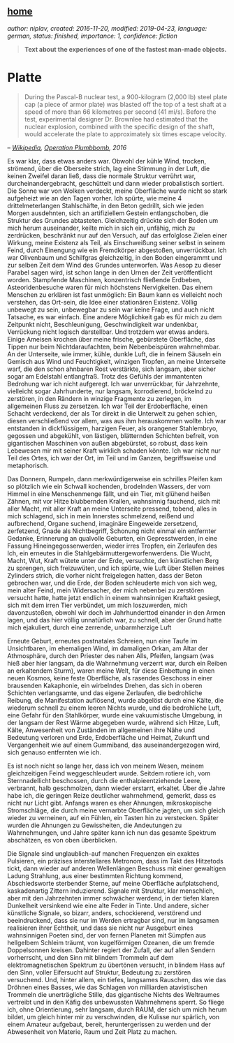 [home](./index.md)
------------------

*author: niplav, created: 2016-11-20, modified: 2019-04-23, language: german, status: finished, importance: 1, confidence: fiction*

> __Text about the experiences of one of the fastest man-made objects.__

Platte
======

> During the Pascal-B nuclear test, a 900-kilogram (2,000 lb) steel plate
> cap (a piece of armor plate) was blasted off the top of a test shaft
> at a speed of more than 66 kilometres per second (41 mi/s). Before
> the test, experimental designer Dr. Brownlee had estimated that the
> nuclear explosion, combined with the specific design of the shaft,
> would accelerate the plate to approximately six times escape velocity.

*– [Wikipedia](https://en.wikipedia.org/wiki/Wikipedia), [Operation Plumbbomb](https://en.wikipedia.org/wiki/Operation_Plumbbob), 2016*

Es war klar, dass etwas anders war. Obwohl der kühle Wind, trocken,
strömend, über die Oberseite strich, lag eine Stimmung in der Luft,
die keinen Zweifel daran ließ, dass die normale Struktur verrührt
war, durcheinandergebracht, geschüttelt und dann wieder probalistisch
sortiert. Die Sonne war von Wolken verdeckt, meine Oberfläche wurde
nicht so stark aufgeheizt wie an den Tagen vorher. Ich spürte, wie
meine 4 drittelmeterlangen Stahlschäfte, in den Beton gedrillt, sich wie
jeden Morgen ausdehnten, sich an artifiziellem Gestein entlangschoben,
die Struktur des Grundes abtasteten. Gleichzeitig drückte sich der
Boden um mich herum auseinander, keilte mich in sich ein, unfähig,
mich zu zerdrücken, beschränkt nur auf den Versuch, auf das erfolglose
Zielen einer Wirkung, meine Existenz als Teil, als Einschweißung seiner
selbst in seinem Feind, durch Einengung wie ein Fremdkörper abgestoßen,
unverrückbar. Ich war Olivenbaum und Schilfgras gleichzeitig, in den
Boden eingerammt und zur selben Zeit dem Wind des Grundes unterworfen. Was
Aesop zu dieser Parabel sagen wird, ist schon lange in den Urnen der Zeit
veröffentlicht worden. Stampfende Maschinen, konzentrisch fließende
Erdbeben, Asteoridenbesuche waren für mich höchstens Nervigkeiten. Das
einem Menschen zu erklären ist fast unmöglich: Ein Baum kann es
vielleicht noch verstehen, das Ort-sein, die Idee einer stationären
Existenz. Völlig unbewegt zu sein, unbewegbar zu sein war keine Frage,
und auch nicht Tatsache, es war einfach. Eine andere Möglichkeit gab
es für mich zu dem Zeitpunkt nicht, Beschleunigung, Geschwindigkeit
war undenkbar, Verrückung nicht logisch darstellbar. Und trotzdem war
etwas anders. Einige Ameisen krochen über meine frische, gebürstete
Oberfläche, das Tippen nur beim Nichtdaraufachten, beim Nebenbeispüren
wahrnehmbar. An der Unterseite, wie immer, kühle, dunkle Luft, die in
feinem Säuseln ein Gemisch aus Wind und Feuchtigkeit, winzigen Tropfen,
an meine Unterseite warf, die den schon ahnbaren Rost verstärkte,
sich langsam, aber sicher sogar am Edelstahl entlangfraß. Trotz des
Gefühls der immantenten Bedrohung war ich nicht aufgeregt. Ich war
unverrückbar, für Jahrzehnte, vielleicht sogar Jahrhunderte, nur
langsam, korrodierend, bröckelnd zu zerstören, in den Rändern in
winzige Fragmente zu zerlegen, im allgemeinen Fluss zu zersetzen. Ich war
Teil der Erdoberfläche, einen Schacht verdeckend, der als Tor direkt
in die Unterwelt zu gehen schien, diesen verschließend vor allem,
was aus ihm herauskommen wollte. Ich war entstanden in dickflüssigem,
harzigen Feuer, als orangener Stahlembryo, gegossen und abgekühlt, von
lästigen, blätternden Schichten befreit, von gigantischen Maschinen
von außen abgebürstet, so robust, dass kein Lebewesen mir mit seiner
Kraft wirklich schaden könnte. Ich war nicht nur Teil des Ortes, ich
war der Ort, im Teil und im Ganzen, begriffsweise und metaphorisch.

Das Donnern, Rumpeln, dann merkwürdigerweise ein schrilles Pfeifen kam
so plötzlich wie ein Schwall kochenden, brodelnden Wassers, der vom
Himmel in eine Menschenmenge fällt, und ein Tier, mit glühend heißen
Zähnen, mit vor Hitze blubbernden Krallen, wahnsinnig fauchend, sich
mit aller Macht, mit aller Kraft an meine Unterseite pressend, tobend,
alles in mich schlagend, sich in mein Innerstes schmelzend, reißend und
aufbrechend, Organe suchend, imaginäre Eingeweide zersetzend, zerfetzend,
Gnade als Nichtbegriff, Schonung nicht einmal ein entfernter Gedanke,
Erinnerung an qualvolle Geburten, ein Gepresstwerden, in eine Fassung
Hineingegossenwerden, wieder irres Tropfen, ein Zerlaufen des Ich,
ein erneutes in die Stahlgebärmuttergeworfenwerdens. Die Wucht, Macht,
Wut, Kraft wütete unter der Erde, versuchte, den künstlichen Berg zu
sprengen, sich freizuwüten, und ich spürte, wie Luft über Stellen
meines Zylinders strich, die vorher nicht freigelegen hatten, dass der
Beton gebrochen war, und die Erde, der Boden schleuderte mich von sich
weg, mein alter Feind, mein Widersacher, der mich nebenbei zu zerstören
versucht hatte, hatte jetzt endlich in einem wahnsinnigen Kraftakt
gesiegt, sich mit dem irren Tier verbündet, um mich loszuwerden, mich
davonzustoßen, obwohl wir doch im Jahrhunderttod einander in den Armen
lagen, und das hier völlig unnatürlich war, zu schnell, aber der Grund
hatte mich ejakuliert, durch eine zerrende, unbarmherzige Luft

Erneute Geburt, erneutes postnatales Schreien, nun eine Taufe im
Unsichtbaren, im ehemaligen Wind, im damaligen Orkan, am Altar der
Athmosphäre, durch den Priester des nahen Alls, Pfeifen, langsam (was
hieß aber hier langsam, da die Wahrnehmung verzerrt war, durch ein
Reiben an erkaltendem Sturm), waren meine Welt, für diese Einbettung in
einen neuen Kosmos, keine feste Oberfläche, als rasendes Geschoss in
einer brausenden Kakaphonie, ein wirbelndes Drehen, das sich in oberen
Schichten verlangsamte, und das eigene Zerlaufen, die bedrohliche Reibung,
die Manifestation auflösend, wurde abgelöst durch eine Kälte, die
wiederum schnell zu einem leeren Nichts wurde, und die bedrohliche Luft,
eine Gefahr für den Stahlkörper, wurde eine vakuumistische Umgebung,
in der langsam der Rest Wärme abgegeben wurde, während sich Hitze,
Luft, Kälte, Anwesenheit von Zuständen im allgemeinen ihre Nähe und
Bedeutung verloren und Erde, Erdoberfläche und Heimat, Zukunft und
Vergangenheit wie auf einem Gummiband, das auseinandergezogen wird,
sich genauso entfernten wie ich.

Es ist noch nicht so lange her, dass ich von meinem Wesen, meinem
gleichzeitigen Feind weggeschleudert wurde. Seitdem rotiere ich,
vom Sternnadellicht beschossen, durch die enthalpieentziehende Leere,
verbrannt, halb geschmolzen, dann wieder erstarrt, erkaltet. Über die
Jahre habe ich, die geringen Reize deutlicher wahrnehmend, gemerkt, dass
es nicht nur Licht gibt. Anfangs waren es eher Ahnungen, mikroskopische
Stromschläge, die durch meine vernarbte Oberfläche jagten, um
sich gleich wieder zu verneinen, auf ein Fühlen, ein Tasten hin zu
verstecken. Später wurden die Ahnungen zu Gewissheiten, die Andeutungen
zu Wahrnehmungen, und Jahre später kann ich nun das gesamte Spektrum
abschätzen, es von oben überblicken.

Die Signale sind unglaublich-auf manchen Frequenzen ein exaktes Pulsieren,
ein präzises interstellares Metronom, dass im Takt des Hitzetods tickt,
dann wieder auf anderen Wellenlängen Beschuss mit einer gewaltigen
Ladung Strahlung, aus einer bestimmten Richtung kommend, Abschiedsworte
sterbender Sterne, auf meine Oberfläche aufplatschend, kaskadenartig
Zittern induzierend. Signale mit Struktur, klar menschlich, aber mit den
Jahrzehnten immer schwächer werdend, in der tiefen klaren Dunkelheit
versinkend wie eine alte Feder in Tinte. Und andere, sicher künstliche
Signale, so bizarr, anders, schockierend, verstörend und beeindruckend,
dass sie nur im Werden ertragbar sind, nur im langsamen realisieren
ihrer Echtheit, und dass sie nicht nur Ausgeburt eines wahnsinnigen
Poeten sind, der von fernen Planeten mit Sümpfen aus hellgelbem
Schleim träumt, von kugelförmigen Ozeanen, die um fremde Doppelsonnen
kreisen. Dahinter regiert der Zufall, der auf allen Sendern vorherrscht,
und den Sinn mit blindem Trommeln auf dem elektromagnetischen Spektrum
zu übertönen versucht, in blindem Hass auf den Sinn, voller Eifersucht
auf Struktur, Bedeutung zu zerstören versuchend. Und, hinter allem, ein
tiefes, langsames Rauschen, das wie das Dröhnen eines Basses, wie das
Schlagen von milliarden atavistischen Trommeln die unerträgliche Stille,
das gigantische Nichts des Weltraumes vertreibt und in den Käfig des
unbewussten Wahrnehmens sperrt. So fliege ich, ohne Orientierung, sehr
langsam, durch RAUM, der sich um mich herum bildet, um gleich hinter mir
zu verschwinden, die Kulisse nur spärlich, von einem Amateur aufgebaut,
bereit, heruntergerissen zu werden und der Abwesenheit von Materie,
Raum und Zeit Platz zu machen.
